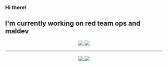 ### Hi there!

I'm currently working on red team ops and maldev 
---

[1.2]: http://i.imgur.com/wWzX9uB.png (twitter icon without padding)
[2.2]: https://raw.githubusercontent.com/MartinHeinz/MartinHeinz/master/linkedin-3-16.png (LinkedIn icon without padding)

[1]: https://twitter.com/merterpreter
[2]: https://linkedin.com/in/mertdas

<p align="center">
    <a href="https://twitter.com/merterpreter"><img src="https://img.shields.io/twitter/follow/merterpreter?style=for-the-badge&logo=twitter&logoColor=ffffff&labelColor=1a1a1a&color=802000"></a>
    <a href="https://github.com/mertdas"><img src="https://img.shields.io/github/followers/mertdas?style=for-the-badge&logo=github&logoColor=ffffff&labelColor=1a1a1a&color=802000"></a>
</p>

---

<p align="center">

<a href="https://github.com/mertdas/mertdas">
  <img align="center" src="https://github-readme-stats.vercel.app/api?username=mertdas&include_all_commits=true&custom_title=mertdas's+GitHub+Stats&hide=contribs&show_icons=true&line_height=32&count_private=true&title_color=ffffff&text_color=c9cacc&icon_color=b32d00&bg_color=1a1a1a" />
</a>

<a href="https://github.com/mertdas/mertdas">
  <img align="center" src="https://github-readme-stats.vercel.app/api/top-langs/?username=mertdas&hide_title=false&exclude_repo=mertdas.github.io&langs_count=3&layout=default&hide_border=false&bg_color=1a1a1a&text_color=c9cacc&title_color=ffffff" />
</p>
